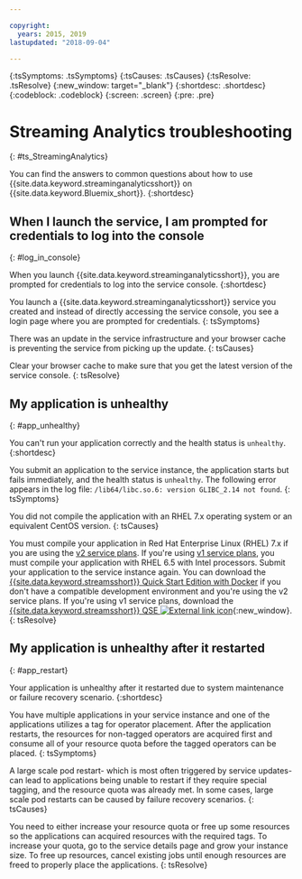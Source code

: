 ```yaml
---

copyright:
  years: 2015, 2019
lastupdated: "2018-09-04"

---
```


<!-- Attribute definitions -->
{:tsSymptoms: .tsSymptoms}
{:tsCauses: .tsCauses}
{:tsResolve: .tsResolve}
{:new_window: target="_blank"}
{:shortdesc: .shortdesc}
{:codeblock: .codeblock}
{:screen: .screen}
{:pre: .pre}

# Streaming Analytics troubleshooting
{: #ts_StreamingAnalytics}

You can find the answers to common questions about how to use {{site.data.keyword.streaminganalyticsshort}} on {{site.data.keyword.Bluemix_short}}.
{:shortdesc}

## When I launch the service, I am prompted for credentials to log into the console
{: #log_in_console}

When you launch {{site.data.keyword.streaminganalyticsshort}}, you are prompted for credentials to log into the service console.
{:shortdesc}

You launch a {{site.data.keyword.streaminganalyticsshort}} service you created and instead of directly accessing the service console, you see a login page where you are prompted for credentials.
{: tsSymptoms}

There was an update in the service infrastructure and your browser cache is preventing the service from picking up the update.
{: tsCauses}

Clear your browser cache to make sure that you get the latest version of the service console.
{: tsResolve}

## My application is unhealthy
{: #app_unhealthy}

You can't run your application correctly and the health status is `unhealthy`.
{:shortdesc}

You submit an application to the service instance, the application starts but fails immediately, and the health status is `unhealthy`. The following error appears in the log file: `/lib64/libc.so.6: version GLIBC_2.14 not found`.
{: tsSymptoms}

You did not compile the application with an RHEL 7.x operating system or an equivalent CentOS version.
{: tsCauses}

You must compile your application in Red Hat Enterprise Linux (RHEL) 7.x if you are using the [v2 service plans](/docs/services/StreamingAnalytics/service_plans.html). If you're using [v1 service plans](/docs/services/StreamingAnalytics/service_plans.html), you must compile your application with RHEL 6.5 with Intel processors. Submit your application to the service instance again. You can download the [{{site.data.keyword.streamsshort}} Quick Start Edition with Docker](https://www-01.ibm.com/marketing/iwm/iwm/web/preLogin.do?source=swg-ibmistvi) if you don't have a compatible development environment and you're using the v2 service plans. If you're using v1 service plans, download the  [{{site.data.keyword.streamsshort}} QSE ![External link icon](../../icons/launch-glyph.svg "External link icon")](http://ibmstreams.github.io/streamsx.documentation/docs/4.3/qse-intro/){:new_window}.
{: tsResolve}

## My application is unhealthy after it restarted
{: #app_restart}

Your application is unhealthy after it restarted due to system maintenance or failure recovery scenario.
{:shortdesc}

You have multiple applications in your service instance and one of the applications utilizes a tag for operator placement. After the application restarts, the resources for non-tagged operators are acquired first and consume all of your resource quota before the tagged operators can be placed.
{: tsSymptoms}

A large scale pod restart- which is most often triggered by service updates- can lead to applications being unable to restart if they require special tagging, and the resource quota was already met. In some cases, large scale pod restarts can be caused by failure recovery scenarios.
{: tsCauses}

You need to either increase your resource quota or free up some resources so the applications can acquired resources with the required tags. To increase your quota, go to the service details page and grow your instance size. To free up resources, cancel existing jobs until enough resources are freed to properly place the applications.
{: tsResolve}
